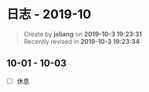 日志 - 2019-10
===

> Create by **jsliang** on **2019-10-3 19:23:31**  
> Recently revised in **2019-10-3 19:23:34**

## 10-01 - 10-03

* [ ] 休息